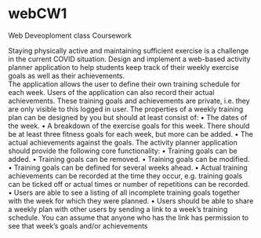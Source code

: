 # webCW1

Web Deveoploment class Coursework

Staying physically active and maintaining sufficient exercise is a challenge in the current COVID situation.
Design and implement a web-based activity planner application to help students keep track of their weekly exercise goals as well as their achievements.  
The application allows the user to define their own training schedule for each week. Users of the application can also record their actual achievements. These training goals and achievements are private, i.e. they are only visible to this logged in user.
The properties of a weekly training plan can be designed by you but should at least consist of:
• The dates of the week.
• A breakdown of the exercise goals for this week. There should be at least three fitness goals for each week, but more can be added.
• The actual achievements against the goals.
The activity planner application should provide the following core functionality:
• Training goals can be added.
• Training goals can be removed.
• Training goals can be modified.
• Training goals can be defined for several weeks ahead.
• Actual training achievements can be recorded at the time they occur, e.g. training goals can be ticked off or actual times or number of repetitions can be recorded.
• Users are able to see a listing of all incomplete training goals together with the week for which they were planned.
• Users should be able to share a weekly plan with other users by sending a link to a week’s training schedule. You can assume that anyone who has the link has permission to see that week’s goals and/or achievements
